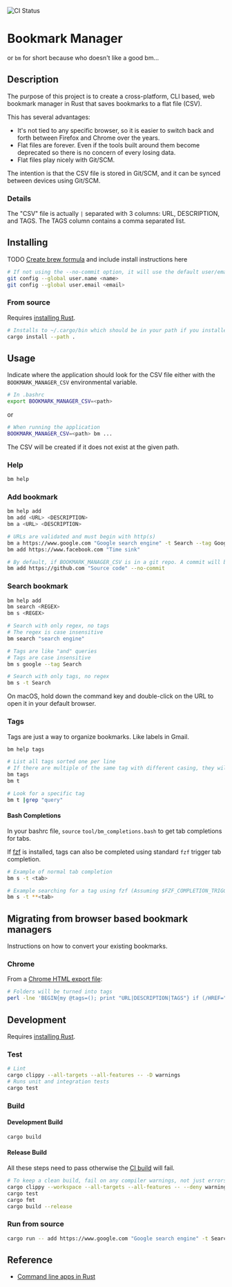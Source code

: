 ![CI Status](https://github.com/ghuh/bookmark_manager/actions/workflows/ci.yaml/badge.svg?event=push&branch=master)

# Bookmark Manager

or `bm` for short because who doesn't like a good bm...

## Description

The purpose of this project is to create a cross-platform, CLI based, web bookmark manager in Rust that saves bookmarks to a flat file (CSV).

This has several advantages:

- It's not tied to any specific browser, so it is easier to switch back and forth between Firefox and Chrome over the years.
- Flat files are forever. Even if the tools built around them become deprecated so there is no concern of every losing data.
- Flat files play nicely with Git/SCM.

The intention is that the CSV file is stored in Git/SCM, and it can be synced between devices using Git/SCM.

### Details

The "CSV" file is actually `|` separated with 3 columns: URL, DESCRIPTION, and TAGS.  The TAGS column contains a comma separated list.

## Installing

TODO [Create brew formula](https://docs.brew.sh/Adding-Software-to-Homebrew) and include install instructions here

```bash
# If not using the --no-commit option, it will use the default user/email for creating commits when new bookmarks are added
git config --global user.name <name>
git config --global user.email <email>
```

### From source

Requires [installing Rust](https://www.rust-lang.org/tools/install).

```bash
# Installs to ~/.cargo/bin which should be in your path if you installed Rust according to the standard instructions.
cargo install --path .
```

## Usage

Indicate where the application should look for the CSV file either with the `BOOKMARK_MANAGER_CSV` environmental variable.

```bash
# In .bashrc
export BOOKMARK_MANAGER_CSV=<path>
```

or 

```bash
# When running the application
BOOKMARK_MANAGER_CSV=<path> bm ...
```

The CSV will be created if it does not exist at the given path.

### Help

```bash
bm help
```

### Add bookmark

```bash
bm help add
bm add <URL> <DESCRIPTION>
bm a <URL> <DESCRIPTION>

# URLs are validated and must begin with http(s)
bm a https://www.google.com "Google search engine" -t Search --tag Google
bm add https://www.facebook.com "Time sink"

# By default, if BOOKMARK_MANAGER_CSV is in a git repo. A commit will be made after adding a new bookmark. --no-commit to turn off
bm add https://github.com "Source code" --no-commit
```

### Search bookmark

```bash
bm help add
bm search <REGEX>
bm s <REGEX>

# Search with only regex, no tags
# The regex is case insensitive
bm search "search engine"

# Tags are like "and" queries
# Tags are case insensitive
bm s google --tag Search

# Search with only tags, no regex
bm s -t Search
```

On macOS, hold down the command key and double-click on the URL to open it in your default browser.

### Tags

Tags are just a way to organize bookmarks.  Like labels in Gmail.

```bash
bm help tags

# List all tags sorted one per line
# If there are multiple of the same tag with different casing, they will be comma separated on the same line
bm tags
bm t

# Look for a specific tag
bm t |grep "query"
```

#### Bash Completions

In your bashrc file, `source` `tool/bm_completions.bash` to get tab completions for tabs.

If [fzf](https://github.com/junegunn/fzf) is installed, tags can also be completed using standard `fzf` trigger tab completion.

```bash
# Example of normal tab completion
bm s -t <tab>

# Example searching for a tag using fzf (Assuming $FZF_COMPLETION_TRIGGER is **)
bm s -t **<tab>
```

## Migrating from browser based bookmark managers

Instructions on how to convert your existing bookmarks.

### Chrome

From a [Chrome HTML export file](https://support.google.com/chrome/answer/96816?hl=en):

```bash
# Folders will be turned into tags
perl -lne 'BEGIN{my @tags=(); print "URL|DESCRIPTION|TAGS"} if (/HREF="([^"]*)"[^>]*>([^<]*)</) {my $url=$1; $url =~ s/\|/%7C/g; my $d=$2; $d =~ s/\|/-/g; print "$url|$d|".join(",", @tags) }; push(@tags, $1) if />([^<]*)<\/H3/; pop(@tags) if /<\/DL>/' 2021_07_22_Chrome.html > bookmarks.csv
```

## Development

Requires [installing Rust](https://www.rust-lang.org/tools/install).

### Test

```bash
# Lint
cargo clippy --all-targets --all-features -- -D warnings
# Runs unit and integration tests
cargo test
```

### Build

#### Development Build

```bash
cargo build
```

#### Release Build

All these steps need to pass otherwise the [CI build](.github/workflows/ci.yaml) will fail.

```bash
# To keep a clean build, fail on any compiler warnings, not just errors
cargo clippy --workspace --all-targets --all-features -- --deny warnings
cargo test
cargo fmt
cargo build --release
```

### Run from source

```bash
cargo run -- add https://www.google.com "Google search engine" -t Search
```

## Reference

- [Command line apps in Rust](https://rust-cli.github.io/book/index.html)
